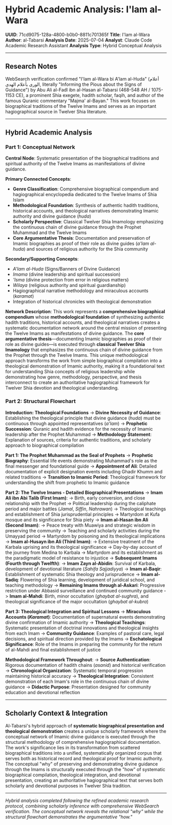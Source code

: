 # Hybrid Academic Analysis: I'lam al-Wara

**UUID**: 71cd9075-128a-4800-b0b0-8811c701365f
**Title**: I'lam al-Wara
**Author**: al-Tabarsi
**Analysis Date**: 2025-07-04
**Analyst**: Claude Code Academic Research Assistant
**Analysis Type**: Hybrid Conceptual Analysis

---

## Research Notes

WebSearch verification confirmed "I'lam al-Wara bi A'lam al-Huda" (أعلام الورى بأعلام الهدى, literally "Informing the Pious about the Signs of Guidance") by Abu Ali al-Fadl ibn al-Hasan al-Tabarsi (468-548 AH / 1075-1153 CE), a prominent Shia exegete, hadith scholar, faqih, and author of the famous Quranic commentary "Majma' al-Bayan." This work focuses on biographical traditions of the Twelve Imams and serves as an important hagiographical source in Twelver Shia literature.

---

## Hybrid Academic Analysis

### Part 1: Conceptual Network

**Central Node**: Systematic presentation of the biographical traditions and spiritual authority of the Twelve Imams as manifestations of divine guidance.

**Primary Connected Concepts**:
- **Genre Classification**: Comprehensive biographical compendium and hagiographical encyclopedia dedicated to the Twelve Imams of Shia Islam
- **Methodological Foundation**: Synthesis of authentic hadith traditions, historical accounts, and theological narratives demonstrating Imamic authority and divine guidance (*huda*)
- **Scholarly Perspective**: Classical Twelver Shia Imamology emphasizing the continuous chain of divine guidance through the Prophet Muhammad and the Twelve Imams
- **Core Argumentative Thesis**: Documentation and preservation of Imamic biographies as proof of their role as divine guides (*a'lam al-huda*) and sources of religious authority for the Shia community

**Secondary/Supporting Concepts**:
- *A'lam al-Huda* (Signs/Banners of Divine Guidance)
- *Imama* (divine leadership and spiritual succession)
- *'Isma* (divine protection from error in religious matters)
- *Wilaya* (religious authority and spiritual guardianship)
- Hagiographical narrative methodology and miraculous accounts (*karamat*)
- Integration of historical chronicles with theological demonstration

**Network Description**: This work represents a **comprehensive biographical compendium** whose **methodological foundation** of synthesizing authentic hadith traditions, historical accounts, and theological narratives creates a systematic documentation network around the central mission of presenting the Twelve Imams as manifestations of divine guidance. The **core argumentative thesis**—documenting Imamic biographies as proof of their role as divine guides—is executed through **classical Twelver Shia Imamology** that emphasizes the continuous chain of divine guidance from the Prophet through the Twelve Imams. This unique methodological approach transforms the work from simple biographical compilation into a theological demonstration of Imamic authority, making it a foundational text for understanding Shia concepts of religious leadership while demonstrating how genre, methodology, perspective, and thesis interconnect to create an authoritative hagiographical framework for Twelver Shia devotion and theological understanding.

### Part 2: Structural Flowchart

**Introduction: Theological Foundations**
-> **Divine Necessity of Guidance**: Establishing the theological principle that divine guidance (*huda*) must be continuous through appointed representatives (*a'lam*)
-> **Prophetic Succession**: Quranic and hadith evidence for the necessity of Imamic leadership after the Prophet Muhammad
-> **Methodology Statement**: Explanation of sources, criteria for authentic traditions, and scholarly approach to biographical compilation

**Part 1: The Prophet Muhammad as the Seal of Prophets**
-> **Prophetic Biography**: Essential life events demonstrating Muhammad's role as the final messenger and foundational guide
-> **Appointment of Ali**: Detailed documentation of explicit designation events including Ghadir Khumm and related traditions
-> **Transition to Imamic Period**: Theological framework for understanding the shift from prophetic to Imamic guidance

**Part 2: The Twelve Imams - Detailed Biographical Presentations**
-> **Imam Ali ibn Abi Talib (First Imam)**:
   -> Birth, early conversion, and close relationship with the Prophet
   -> Political leadership during the caliphate period and major battles (*Jamal*, *Siffin*, *Nahrawan*)
   -> Theological teachings and establishment of Shia jurisprudential principles
   -> Martyrdom at Kufa mosque and its significance for Shia piety
-> **Imam al-Hasan ibn Ali (Second Imam)**:
   -> Peace treaty with Muawiya and strategic wisdom in preserving the community
   -> Teaching and scholarly activities during the Umayyad period
   -> Martyrdom by poisoning and its theological implications
-> **Imam al-Husayn ibn Ali (Third Imam)**:
   -> Extensive treatment of the Karbala uprising and its theological significance
   -> Day-by-day account of the journey from Medina to Karbala
   -> Martyrdom and its establishment as the paradigmatic model of resistance to injustice
-> **Subsequent Imams (Fourth through Twelfth)**:
   -> **Imam Zayn al-Abidin**: Survival of Karbala, development of devotional literature (*Sahifa Sajjadiyya*)
   -> **Imam al-Baqir**: Establishment of systematic Shia theology and jurisprudence
   -> **Imam al-Sadiq**: Flowering of Shia learning, development of juridical school, and teaching methodology
   -> **Remaining Imams through al-Askari**: Progressive restriction under Abbasid surveillance and continued community guidance
   -> **Imam al-Mahdi**: Birth, minor occultation (*ghaybat al-sughra*), and theological significance of the major occultation (*ghaybat al-kubra*)

**Part 3: Theological Integration and Spiritual Lessons**
-> **Miraculous Accounts (*Karamat*)**: Documentation of supernatural events demonstrating divine confirmation of Imamic authority
-> **Theological Teachings**: Systematic presentation of doctrinal innovations and theological insights from each Imam
-> **Community Guidance**: Examples of pastoral care, legal decisions, and spiritual direction provided by the Imams
-> **Eschatological Significance**: Role of the Imams in preparing the community for the return of al-Mahdi and final establishment of justice

**Methodological Framework Throughout**:
-> **Source Authentication**: Rigorous documentation of hadith chains (*asanid*) and historical verification
-> **Chronological Organization**: Systematic temporal progression maintaining historical accuracy
-> **Theological Integration**: Consistent demonstration of each Imam's role in the continuous chain of divine guidance
-> **Didactic Purpose**: Presentation designed for community education and devotional reflection

---

## Scholarly Context & Integration

Al-Tabarsi's hybrid approach of **systematic biographical presentation and theological demonstration** creates a unique scholarly framework where the conceptual network of Imamic divine guidance is executed through the structural methodology of comprehensive hagiographical documentation. The work's significance lies in its transformation from scattered biographical traditions into a unified, systematically organized corpus that serves both as historical record and theological proof for Imamic authority. The conceptual "why" of preserving and demonstrating divine guidance through the Imams is structurally executed through the "how" of systematic biographical compilation, theological integration, and devotional presentation, creating an authoritative hagiographical text that serves both scholarly and devotional purposes in Twelver Shia tradition.

---

*Hybrid analysis completed following the refined academic research protocol, combining scholarly inference with comprehensive WebSearch verification. The conceptual network reveals the relational "why" while the structural flowchart demonstrates the argumentative "how."*